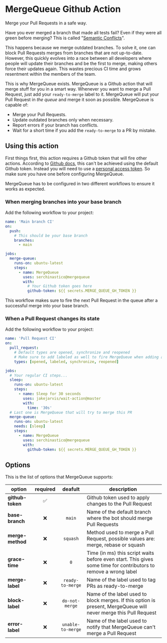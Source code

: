 # MergeQueue Github Action

Merge your Pull Requests in a safe way.

Have you ever merged a branch that made all tests fail? Even if they were all green before merging? This is called "[Semantic Conflicts](https://bors.tech/essay/2017/02/02/pitch/)".

This happens because we merge outdated branches. To solve it, one can block Pull Requests merges from branches that are not up-to-date. However, this quickly evolves into a race between all developers where people will update their branches and be the first to merge, making others force their updates again. This wastes precious CI time and grows resentment within the members of the team.

This is why MergeQueue exists. MergeQueue is a Github action that will merge stuff for you in a smart way. Whenever you want to merge a Pull Request, just add your `ready-to-merge` label to it. MergeQueue will put your Pull Request in _the queue_ and merge it soon as possible. MergeQueue is capable of:

- Merge your Pull Requests.
- Update outdated branches only when necessary.
- Report errors if your branch has conflicts.
- Wait for a short time if you add the `ready-to-merge` to a PR by mistake.

## Using this action

First things first, this action requires a Github token that will fire other actions. According to [Github docs](https://docs.github.com/en/free-pro-team@latest/actions/reference/events-that-trigger-workflows#triggering-new-workflows-using-a-personal-access-token), this can't be achieved using the default Github token. Instead you will need to use a [personal access token](https://docs.github.com/en/free-pro-team@latest/github/authenticating-to-github/creating-a-personal-access-token). So make sure you have one before configuring MergeQueue.

MergeQueue has to be configured in two different workflows to ensure it works as expected.

### When merging branches into your base branch

Add the following workflow to your project:

```yaml
name: 'Main branch CI'
on:
  push:
    # This should be your base branch
    branches:
      - main

jobs:
  merge-queue:
    runs-on: ubuntu-latest
    steps:
      - name: MergeQueue
        uses: serchinastico@mergequeue
        with:
          # Your Github token goes here
          github-token: ${{ secrets.MERGE_QUEUE_GH_TOKEN }}
```

This workflow makes sure to fire the next Pull Request in the queue after a successful merge into your base branch.

### When a Pull Request changes its state

Add the following workflow to your project:

```yaml
name: 'Pull Request CI'
on:
  pull_request:
    # Default types are opened, synchronize and reopened
    # Make sure to add labeled as well to fire MergeQueue when adding a label
    types: [opened, labeled, synchronize, reopened]

jobs:
  # Your regular CI steps...
  sleep:
    runs-on: ubuntu-latest
    steps:
      - name: Sleep for 30 seconds
        uses: jakejarvis/wait-action@master
        with:
          time: '30s'
  # Last one is MergeQueue that will try to merge this PR
  merge-queue:
    runs-on: ubuntu-latest
    needs: [sleep]
    steps:
      - name: MergeQueue
        uses: serchinastico@mergequeue
        with:
          github-token: ${{ secrets.MERGE_QUEUE_GH_TOKEN }}
```

## Options

This is the list of options that MergeQueue supports:

| option           | required |      deafult      | description                                                                                                      |
| ---------------- | :------: | :---------------: | ---------------------------------------------------------------------------------------------------------------- |
| **github-token** |    ✅    |                   | Github token used to apply changes to the Pull Request                                                           |
| **base-branch**  |    ❌    |      `main`       | Name of the default branch where the bot should merge Pull Requests                                              |
| **merge-method** |    ❌    |     `squash`      | Method used to merge a Pull Request, possible values are: merge, rebase or squash                                |
| **grace-time**   |    ❌    |        `0`        | Time (in ms) this script waits before even start. This gives some time for contributors to remove a wrong label  |
| **merge-label**  |    ❌    | `ready-to-merge`  | Name of the label used to tag PRs as ready-to-merge                                                              |
| **block-label**  |    ❌    |  `do-not-merge`   | Name of the label used to block merges. If this option is present, MergeQueue will never merge this Pull Request |
| **error-label**  |    ❌    | `unable-to-merge` | Name of the label used to notify that MergeQueue can't merge a Pull Request                                      |
